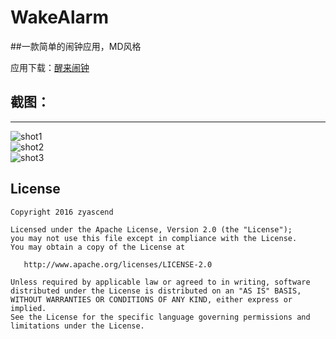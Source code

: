 # WakeAlarm
##一款简单的闹钟应用，MD风格

应用下载：[醒来闹钟](http://android.app.qq.com/myapp/detail.htm?apkName=com.zyascend.MyAlarm)


截图：
-------
***
![shot1](http://pp.myapp.com/ma_pic2/0/shot_42270701_1_1460962603/550)  
![shot2](http://pp.myapp.com/ma_pic2/0/shot_42270701_2_1460962603/550)  
![shot3](http://pp.myapp.com/ma_pic2/0/shot_42270701_3_1460962603/550) 

License
-------

    Copyright 2016 zyascend

    Licensed under the Apache License, Version 2.0 (the "License");
    you may not use this file except in compliance with the License.
    You may obtain a copy of the License at

       http://www.apache.org/licenses/LICENSE-2.0

    Unless required by applicable law or agreed to in writing, software
    distributed under the License is distributed on an "AS IS" BASIS,
    WITHOUT WARRANTIES OR CONDITIONS OF ANY KIND, either express or implied.
    See the License for the specific language governing permissions and
    limitations under the License.
